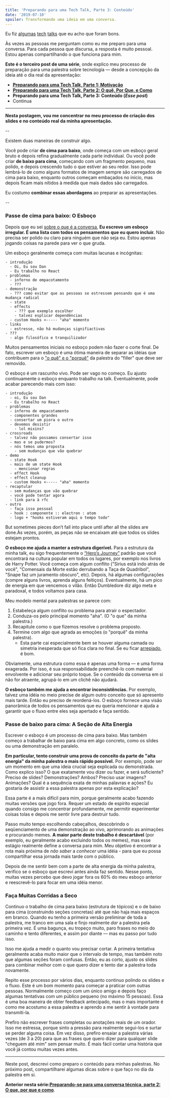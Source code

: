 ```yaml
---
title: 'Preparando para uma Tech Talk, Parte 3: Conteúdo'
date: '2019-07-10'
spoiler: Transformando uma ideia em uma conversa.
---
```


Eu fiz [algumas](https://www.youtube.com/watch?v=xsSnOQynTHs) [tech](https://www.youtube.com/watch?v=nLF0n9SACd4) [talks](https://www.youtube.com/watch?v=dpw9EHDh2bM) que eu acho que foram bons.

Às vezes as pessoas me perguntam como eu me preparo para uma conversa. Para cada pessoa que discursa, a resposta é muito pessoal. Estou apenas compartilhando o que funciona para mim.

**Este é o terceiro post de uma série**, onde explico meu processo de preparação para uma palestra sobre tecnologia — desde a concepção da ideia até o dia real da apresentação:

* **[Preparando para uma Tech Talk, Parte 1: Motivação](/preparing-for-tech-talk-part-1-motivation/)**
* **[Preparando para uma Tech Talk, Parte 2: O quê, Por Que, e Como](/preparing-for-tech-talk-part-2-what-why-and-how/)**
* **Preparando para uma Tech Talk, Parte 3: Conteúdo  (*Esse post*)**
* Continua

<p />

---

**Nesta postagem, vou me concentrar no meu processo de criação dos slides e no conteúdo real da minha apresentação.**

--

Existem duas maneiras de construir algo.

Você pode criar **de cima para baixo**, onde começa com um esboço geral bruto e depois refina gradualmente cada parte individual. Ou você pode criar **de baixo para cima**, começando com um fragmento pequeno, mas polido, e depois crescendo tudo o que estiver ao seu redor. Isso pode lembrá-lo de como alguns formatos de imagem sempre são carregados de cima para baixo, enquanto outros começam embaçados no início, mas depois ficam mais nítidos à medida que mais dados são carregados.

Eu costumo **combinar essas abordagens** ao preparar as apresentações.

--

### Passe de cima para baixo: O Esboço

Depois que eu sei [sobre o que é a conversa](/preparing-for-tech-talk-part-2-what-why-and-how/), **Eu escrevo um esboço irregular. É uma lista com todos os pensamentos que eu quero incluir.** Não precisa ser polido ou claro para ninguém que não seja eu. Estou apenas jogando coisas na parede para ver o que gruda.

Um esboço geralmente começa com muitas lacunas e incógnitas:

```
- introdução
  - Oi, Eu sou Dan
  - Eu trabalho no React
- problemas
  - inferno de empacotamento
  - ???
- demonstração
  - ??? como evitar que as pessoas se estressem pensando que é uma mudança radical
  - state
  - effects
    - ??? que exemplo escolher
    - talvez esplicar dependências
  - custom Hooks <----- "aha" momento
- links
  - estresse, não há mudanças signifiactivas
- ???
  - algo filosófico e tranquilizador
```

Muitos pensamentos iniciais no esboço podem não fazer o corte final. De fato, escrever um esboço é uma ótima maneira de separar as idéias que contribuem para o ["o quê" e o "porquê"](/preparing-for-tech-talk-part-2-what-why-and-how/) da palestra do "filler" que deve ser removido.

O esboço é um rascunho vivo. Pode ser vago no começo. Eu ajusto continuamente o esboço enquanto trabalho na talk. Eventualmente, pode acabar parecendo mais com isso:

```
- introdução
  - oi, Eu sou Dan
  - Eu trabalho no React
- problemas
  - inferno de empacotamento
  - componentes grandes
  - consertar um piora o outro
  - devemos desistir
    - lol mixins?
- crossroads
  - talvez não possamos consertar isso
  - mas e se pudermos?
  - nós temos uma proposta
    - sem mudanças que vão quebrar
- demo
  - state Hook
  - mais de um state Hook
    - mencionar regras
  - effect Hook
  - effect cleanup
  - custom Hooks <----- "aha" momento
- recaptular
  - sem mudanças que vão quebrar
  - você pode tentar agora
  - link para à rfc
- outro
  - faça isso pessoal
  - hook : componente :: electron : atom
  - logo + "hooks estiveram aqui o tempo todo"
```

But sometimes pieces don’t fall into place until after all the slides are done.Às vezes, porém, as peças não se encaixam até que todos os slides estejam prontos.

**O esboço me ajuda a manter a estrutura digerível.** Para a estrutura da minha talk, eu sigo frequentemente o [“Hero’s Journey”](http://www.tlu.ee/~rajaleid/montaazh/Hero%27s%20Journey%20Arch.pdf) padrão que você encontrará na cultura popular em todos os lugares, por exemplo nos livros de Harry Potter. Você começa com algum conflito ("Sirius está indo atrás de você", "Comensais da Morte estão derrubando a Taça de Quadribol", "Snape faz um juramento obscuro", etc). Depois, há algumas configurações (compre alguns livros, aprenda alguns feitiços). Eventualmente, há um pico de energia em que vencemos o vilão. Então Dumbledore diz algo meta e paradoxal, e todos voltamos para casa.

Meu modelo mental para palestras se parece com:

1. Estabeleça algum conflito ou problema para atrair o espectador.
2. Conduza-os pelo principal momento "aha". (O "o que" da minha palestra.)
3. Recapitule como o que fizemos resolve o problema proposto.
4. Termine com algo que agrada as emoções (o "porquê" da minha palestra).
    - Esta parte cai especialmente bem se houver alguma camada ou simetria inesperada que só fica clara no final. Se eu ficar [arrepiado](https://en.wikipedia.org/wiki/Frisson), é bom.
    
Obviamente, uma estrutura como essa é apenas uma forma — e uma forma exagerada. Por isso, é sua responsabilidade preenchê-lo com material envolvente e adicionar seu próprio toque. Se o conteúdo da conversa em si não for atraente, agrupá-lo em um clichê não ajudará.

**O esboço também me ajuda a encontrar inconsistências.** Por exemplo, talvez uma idéia no meio precise de algum outro conceito que só apresento mais tarde. Então eu preciso de reordená-los. O esboço fornece uma visão panorâmica de todos os pensamentos que eu queria mencionar e ajuda a garantir que o fluxo entre eles seja apertado e faça sentido.

### Passe de baixo para cima: A Seção de Alta Energia

Escrever o esboço é um processo de cima para baixo. Mas também começo a trabalhar de baixo para cima em algo concreto, como os slides ou uma demonstração em paralelo.

**Em particular, tento construir uma prova de conceito da parte de "alta energia" da minha palestra o mais rápido possível.** Por exemplo, pode ser um momento em que uma ideia crucial seja explicada ou demonstrada. Como explico isso? O que exatamente vou dizer ou fazer, e será suficiente? Preciso de slides? Demonstrações? Ambos? Preciso usar imagens? Animações? Qual é a sequência exata de minhas palavras e ações? Eu gostaria de assistir a essa palestra apenas por esta explicação?

Essa parte é a mais difícil para mim, porque geralmente acabo fazendo muitas versões que jogo fora. Requer um estado de espírito especial quando consigo me concentrar profundamente, me permitir experimentar coisas tolas e depois me sentir livre para destruir tudo.

Passo muito tempo escolhendo cabeçalhos, descobrindo o seqüenciamento de uma demonstração ao vivo, aprimorando as animações e procurando memes. **A maior parte deste trabalho é descartável** (por exemplo, eu geralmente acabo excluindo todos os memes), mas esse estágio realmente define a conversa para mim. Meu objetivo é encontrar a rota mais próxima de *não saber* a *conhecer* uma idéia - para que eu possa compartilhar essa jornada mais tarde com o público.

Depois de me sentir bem com a parte de alta energia da minha palestra, verifico se o esboço que escrevi antes ainda faz sentido. Nesse ponto, muitas vezes percebo que devo jogar fora os 60% do meu esboço anterior e reescrevê-lo para focar em uma idéia menor.

### Faça Muitas Corridas a Seco

Continuo o trabalho de cima para baixo (estrutura de tópicos) e o de baixo para cima (construindo seções concretas) até que não haja mais espaços em branco. Quando eu tenho a primeira versão preliminar de toda a palestra, me tranco em uma sala e finjo realmente *dar* a palestra pela primeira vez. É uma bagunça, eu tropeço muito, paro frases no meio do caminho e tento diferentes, e assim por diante — mas eu passo por tudo isso.

Isso me ajuda a medir o quanto vou precisar cortar. A primeira tentativa geralmente acaba muito maior que o intervalo de tempo, mas também noto que algumas seções foram confusas. Então, eu as corto, ajusto os slides para combinar melhor com o que quero dizer e tento dar a palestra toda novamente.

Repito esse processo por vários dias, enquanto continuo polindo os slides e o fluxo. Este é um bom momento para começar a praticar com outras pessoas. Normalmente começo com um único amigo e depois faço algumas tentativas com um público pequeno (no máximo 15 pessoas). Essa é uma boa maneira de obter feedback antecipado, mas o mais importante é como me acostumo a essa palestra e aprendo a me sentir à vontade para transmiti-la.

Prefiro não escrever frases completas ou anotações reais de um orador. Isso me estressa, porque sinto a pressão para realmente segui-los e surtar se perder alguma coisa. Em vez disso, prefiro ensaiar a palestra várias vezes (de 3 a 20) para que as frases que quero dizer para qualquer slide "cheguem até mim" sem pensar muito. É mais fácil contar uma história que você já contou muitas vezes antes.

---

Neste post, descrevi como preparo o conteúdo para minhas palestras. No próximo post, compartilharei algumas dicas sobre o que faço no dia da palestra em si.

**Anterior nesta série:[Preparando-se para uma conversa técnica, parte 2: O que, por que e como](/preparing-for-tech-talk-part-2-what-why-and-how/)**.
